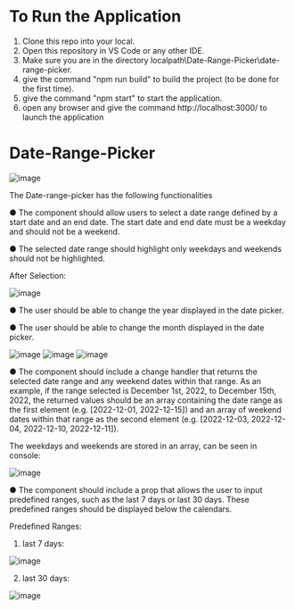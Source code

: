 # To Run the Application
1. Clone this repo into your local.
2. Open this repository in VS Code or any other IDE.
3. Make sure you are in the directory localpath\Date-Range-Picker\date-range-picker.
4. give the command "npm run build" to build the project (to be done for the first time).
5. give the command "npm start" to start the application.
6. open any browser and give the command http://localhost:3000/ to launch the application

# Date-Range-Picker
![image](https://github.com/user-attachments/assets/e8af61fa-bfd1-4677-8f40-a6d0163a8d5f)

The Date-range-picker has the following functionalities

● The component should allow users to select a date range defined by a start date and an
end date. The start date and end date must be a weekday and should
not be a weekend.


● The selected date range should highlight only weekdays and weekends should not be
highlighted.

After Selection:

![image](https://github.com/user-attachments/assets/6f04ec51-aa56-47fd-89f9-f32cd8f2a051)

● The user should be able to change the year displayed in the date picker.

● The user should be able to change the month displayed in the date picker.

![image](https://github.com/user-attachments/assets/2a9b4618-3e6e-4658-bc2d-b1ed9410a9b2) ![image](https://github.com/user-attachments/assets/6cf49db3-0f81-4e55-aa8d-7fe846ff1006) ![image](https://github.com/user-attachments/assets/10edccda-6b6d-485a-8565-3968c8334798)




● The component should include a change handler that returns the selected date range
and any weekend dates within that range. As an example, if the range selected is
December 1st, 2022, to December 15th, 2022, the returned values should be an array
containing the date range as the first element (e.g. [2022-12-01, 2022-12-15]) and an
array of weekend dates within that range as the second element (e.g. [2022-12-03,
2022-12-04, 2022-12-10, 2022-12-11]).

The weekdays and weekends are stored in an array, can be seen in console:

![image](https://github.com/user-attachments/assets/0d17ab97-ed3e-4abc-8405-c4115a70bee3)


● The component should include a prop that allows the user to input predefined ranges,
such as the last 7 days or last 30 days. These predefined ranges should be displayed
below the calendars.

Predefined Ranges:

1. last 7 days:

![image](https://github.com/user-attachments/assets/169a39d5-6e2a-4f6b-aed7-b4d5d91d86fe)


2. last 30 days:

![image](https://github.com/user-attachments/assets/31ddb8bc-9fac-4498-8360-1cd5a9963c35)




